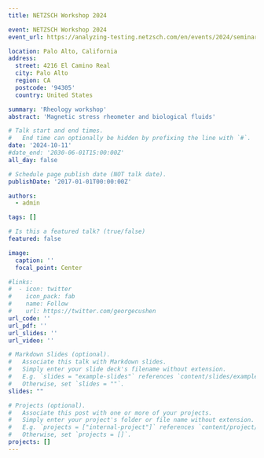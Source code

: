 ```yaml
---
title: NETZSCH Workshop 2024

event: NETZSCH Workshop 2024
event_url: https://analyzing-testing.netzsch.com/en/events/2024/seminars/introduction-to-rheology-and-thermal-analysis

location: Palo Alto, California
address:
  street: 4216 El Camino Real
  city: Palo Alto
  region: CA
  postcode: '94305'
  country: United States

summary: 'Rheology workshop'
abstract: 'Magnetic stress rheometer and biological fluids'

# Talk start and end times.
#   End time can optionally be hidden by prefixing the line with `#`.
date: '2024-10-11'
#date_end: '2030-06-01T15:00:00Z'
all_day: false

# Schedule page publish date (NOT talk date).
publishDate: '2017-01-01T00:00:00Z'

authors:
  - admin

tags: []

# Is this a featured talk? (true/false)
featured: false

image:
  caption: ''
  focal_point: Center

#links:
#  - icon: twitter
#    icon_pack: fab
#    name: Follow
#    url: https://twitter.com/georgecushen
url_code: ''
url_pdf: ''
url_slides: ''
url_video: ''

# Markdown Slides (optional).
#   Associate this talk with Markdown slides.
#   Simply enter your slide deck's filename without extension.
#   E.g. `slides = "example-slides"` references `content/slides/example-slides.md`.
#   Otherwise, set `slides = ""`.
slides: ""

# Projects (optional).
#   Associate this post with one or more of your projects.
#   Simply enter your project's folder or file name without extension.
#   E.g. `projects = ["internal-project"]` references `content/project/deep-learning/index.md`.
#   Otherwise, set `projects = []`.
projects: []
---
```

